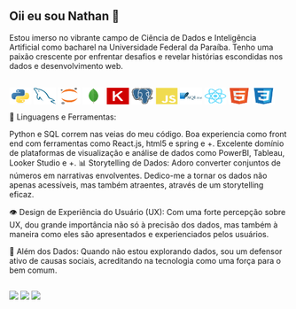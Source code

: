 ## Oii eu sou Nathan 👋

Estou imerso no vibrante campo de Ciência de Dados e Inteligência Artificial como bacharel na Universidade Federal da Paraíba. Tenho uma paixão crescente por enfrentar desafios e revelar histórias escondidas nos dados e desenvolvimento web.

<div style="display: inline_block"><br>
  <img align="center" alt="Rafa-Python" height="30" width="40" src="https://raw.githubusercontent.com/devicons/devicon/master/icons/python/python-original.svg">
  <img align="center" alt="mysql" height="30" width="40" src="https://github.com/devicons/devicon/blob/master/icons/mysql/mysql-original.svg">
  <img align="center" alt="jupyter" height="30" width="40" src="https://github.com/devicons/devicon/blob/master/icons/jupyter/jupyter-original.svg">
  <img align="center" alt="mongodb" height="30" width="40" src="https://github.com/devicons/devicon/blob/master/icons/mongodb/mongodb-original.svg">
  <img align="center" alt="keras" height="30" width="40" src="https://github.com/devicons/devicon/blob/master/icons/keras/keras-original.svg">
  <img align="center" alt="postgres" height="30" width="40" src="https://github.com/devicons/devicon/blob/master/icons/postgresql/postgresql-original.svg">
  <img align="center" alt="Rafa-Js" height="30" width="40" src="https://raw.githubusercontent.com/devicons/devicon/master/icons/javascript/javascript-plain.svg">
  <img align="center" alt="sql" height="30" width="40" src="https://github.com/devicons/devicon/blob/master/icons/sqlite/sqlite-original-wordmark.svg">
  <img align="center" alt="Rafa-React" height="30" width="40" src="https://raw.githubusercontent.com/devicons/devicon/master/icons/react/react-original.svg">
  <img align="center" alt="Rafa-HTML" height="30" width="40" src="https://raw.githubusercontent.com/devicons/devicon/master/icons/html5/html5-original.svg">
  <img align="center" alt="Rafa-CSS" height="30" width="40" src="https://raw.githubusercontent.com/devicons/devicon/master/icons/css3/css3-original.svg">
</div>

🐍 Linguagens e Ferramentas:

Python e SQL correm nas veias do meu código.
Boa experiencia como front end com ferramentas como React.js, html5 e spring e +.
Excelente domínio de plataformas de visualização e análise de dados como PowerBI, Tableau, Looker Studio e +.
📊 Storytelling de Dados: Adoro converter conjuntos de números em narrativas envolventes. Dedico-me a tornar os dados não apenas acessíveis, mas também atraentes, através de um storytelling eficaz.

👁️ Design de Experiência do Usuário (UX): Com uma forte percepção sobre UX, dou grande importância não só à precisão dos dados, mas também à maneira como eles são apresentados e experienciados pelos usuários.

🌱 Além dos Dados: Quando não estou explorando dados, sou um defensor ativo de causas sociais, acreditando na tecnologia como uma força para o bem comum.

  ##
 
<div> 
  <a href="https://instagram.com/n4_th" target="_blank"><img src="https://img.shields.io/badge/-Instagram-%23E4405F?style=for-the-badge&logo=instagram&logoColor=white" target="_blank"></a>
  <a href = "mailto:nathan.carlos2@hotmail.com"><img src="https://img.shields.io/badge/-Gmail-%23333?style=for-the-badge&logo=gmail&logoColor=white" target="_blank"></a>
  <a href="https://www.linkedin.com/in/nathan-carlos/" target="_blank"><img src="https://img.shields.io/badge/-LinkedIn-%230077B5?style=for-the-badge&logo=linkedin&logoColor=white" target="_blank"></a> 
  
</div>
